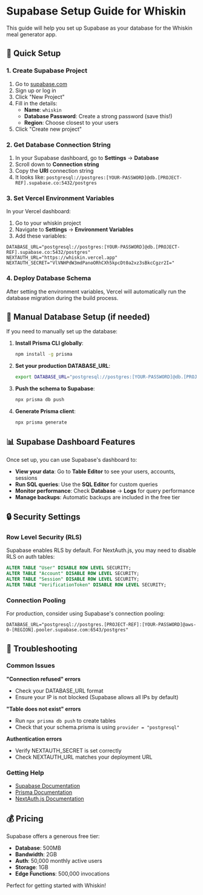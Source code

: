 # Supabase Setup Guide for Whiskin

This guide will help you set up Supabase as your database for the Whiskin meal generator app.

## 🚀 Quick Setup

### 1. Create Supabase Project

1. Go to [supabase.com](https://supabase.com)
2. Sign up or log in
3. Click "New Project"
4. Fill in the details:
   - **Name**: `whiskin`
   - **Database Password**: Create a strong password (save this!)
   - **Region**: Choose closest to your users
5. Click "Create new project"

### 2. Get Database Connection String

1. In your Supabase dashboard, go to **Settings** → **Database**
2. Scroll down to **Connection string**
3. Copy the **URI** connection string
4. It looks like: `postgresql://postgres:[YOUR-PASSWORD]@db.[PROJECT-REF].supabase.co:5432/postgres`

### 3. Set Vercel Environment Variables

In your Vercel dashboard:

1. Go to your whiskin project
2. Navigate to **Settings** → **Environment Variables**
3. Add these variables:

```env
DATABASE_URL="postgresql://postgres:[YOUR-PASSWORD]@db.[PROJECT-REF].supabase.co:5432/postgres"
NEXTAUTH_URL="https://whiskin.vercel.app"
NEXTAUTH_SECRET="VlVNHPdW3mdPanoORhCXh5kpcDt0a2xz3sBkcCgzr2I="
```

### 4. Deploy Database Schema

After setting the environment variables, Vercel will automatically run the database migration during the build process.

## 🔧 Manual Database Setup (if needed)

If you need to manually set up the database:

1. **Install Prisma CLI globally**:
   ```bash
   npm install -g prisma
   ```

2. **Set your production DATABASE_URL**:
   ```bash
   export DATABASE_URL="postgresql://postgres:[YOUR-PASSWORD]@db.[PROJECT-REF].supabase.co:5432/postgres"
   ```

3. **Push the schema to Supabase**:
   ```bash
   npx prisma db push
   ```

4. **Generate Prisma client**:
   ```bash
   npx prisma generate
   ```

## 📊 Supabase Dashboard Features

Once set up, you can use Supabase's dashboard to:

- **View your data**: Go to **Table Editor** to see your users, accounts, sessions
- **Run SQL queries**: Use the **SQL Editor** for custom queries
- **Monitor performance**: Check **Database** → **Logs** for query performance
- **Manage backups**: Automatic backups are included in the free tier

## 🔒 Security Settings

### Row Level Security (RLS)

Supabase enables RLS by default. For NextAuth.js, you may need to disable RLS on auth tables:

```sql
ALTER TABLE "User" DISABLE ROW LEVEL SECURITY;
ALTER TABLE "Account" DISABLE ROW LEVEL SECURITY;
ALTER TABLE "Session" DISABLE ROW LEVEL SECURITY;
ALTER TABLE "VerificationToken" DISABLE ROW LEVEL SECURITY;
```

### Connection Pooling

For production, consider using Supabase's connection pooling:

```env
DATABASE_URL="postgresql://postgres.[PROJECT-REF]:[YOUR-PASSWORD]@aws-0-[REGION].pooler.supabase.com:6543/postgres"
```

## 🚨 Troubleshooting

### Common Issues

**"Connection refused" errors**
- Check your DATABASE_URL format
- Ensure your IP is not blocked (Supabase allows all IPs by default)

**"Table does not exist" errors**
- Run `npx prisma db push` to create tables
- Check that your schema.prisma is using `provider = "postgresql"`

**Authentication errors**
- Verify NEXTAUTH_SECRET is set correctly
- Check NEXTAUTH_URL matches your deployment URL

### Getting Help

- [Supabase Documentation](https://supabase.com/docs)
- [Prisma Documentation](https://www.prisma.io/docs)
- [NextAuth.js Documentation](https://next-auth.js.org)

## 💰 Pricing

Supabase offers a generous free tier:
- **Database**: 500MB
- **Bandwidth**: 2GB
- **Auth**: 50,000 monthly active users
- **Storage**: 1GB
- **Edge Functions**: 500,000 invocations

Perfect for getting started with Whiskin! 